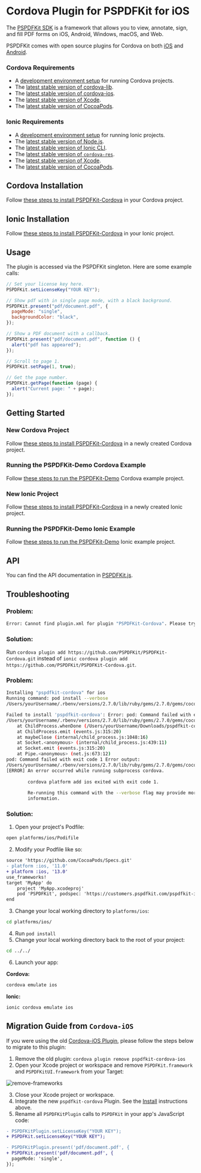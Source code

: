 # Cordova Plugin for PSPDFKit for iOS

The [PSPDFKit SDK](https://pspdfkit.com/pdf-sdk/) is a framework that allows you to view, annotate, sign, and fill PDF forms on iOS, Android, Windows, macOS, and Web.

PSPDFKit comes with open source plugins for Cordova on both [iOS](https://pspdfkit.com/guides/ios/current/other-languages/apache-cordova-phonegap/) and [Android](https://pspdfkit.com/guides/android/current/other-languages/apache-cordova-phonegap/).

### Cordova Requirements

- A [development environment setup](https://cordova.apache.org/#getstarted) for running Cordova projects.
- The [latest stable version of cordova-lib](https://github.com/apache/cordova-lib/releases).
- The [latest stable version of cordova-ios](https://github.com/apache/cordova-ios/releases).
- The [latest stable version of Xcode](https://developer.apple.com/xcode/).
- The [latest stable version of CocoaPods](https://guides.cocoapods.org/using/getting-started.html#installation).

### Ionic Requirements

- A [development environment setup](https://ionicframework.com/getting-started/) for running Ionic projects.
- The [latest stable version of Node.js](https://nodejs.org/en/).
- The [latest stable version of Ionic CLI](https://ionicframework.com/docs/cli).
- The [latest stable version of `cordova-res`](https://www.npmjs.com/package/cordova-res).
- The [latest stable version of Xcode](https://developer.apple.com/xcode/).
- The [latest stable version of CocoaPods](https://guides.cocoapods.org/using/getting-started.html#installation).

## Cordova Installation

Follow [these steps to install PSPDFKit-Cordova](https://pspdfkit.com/getting-started/cordova/?cordova-platform=ios&project=existing-project) in your Cordova project.

## Ionic Installation

Follow [these steps to install PSPDFKit-Cordova](https://pspdfkit.com/getting-started/ionic/?ionic-platform=ios&project=existing-project) in your Ionic project.

## Usage

The plugin is accessed via the PSPDFKit singleton. Here are some example calls:

```javascript
// Set your license key here.
PSPDFKit.setLicenseKey("YOUR KEY");

// Show pdf with in single page mode, with a black background.
PSPDFKit.present("pdf/document.pdf", {
  pageMode: "single",
  backgroundColor: "black",
});

// Show a PDF document with a callback.
PSPDFKit.present("pdf/document.pdf", function () {
  alert("pdf has appeared");
});

// Scroll to page 1.
PSPDFKit.setPage(1, true);

// Get the page number.
PSPDFKit.getPage(function (page) {
  alert("Current page: " + page);
});
```

## Getting Started

### New Cordova Project

Follow [these steps to install PSPDFKit-Cordova](https://pspdfkit.com/getting-started/cordova/?cordova-platform=ios&project=new-project) in a newly created Cordova project.

### Running the PSPDFKit-Demo Cordova Example

Follow [these steps to run the PSPDFKit-Demo](https://pspdfkit.com/getting-started/cordova/?cordova-platform=ios&project=clone-github-project) Cordova example project.

### New Ionic Project

Follow [these steps to install PSPDFKit-Cordova](https://pspdfkit.com/getting-started/ionic/?ionic-platform=android&project=new-project) in a newly created Ionic project.

### Running the PSPDFKit-Demo Ionic Example

Follow [these steps to run the PSPDFKit-Demo](https://pspdfkit.com/getting-started/ionic/?ionic-platform=android&project=clone-github-project) Ionic example project.

## API

You can find the API documentation in [PSPDFKit.js](../../www/PSPDFKit.js).

## Troubleshooting

### Problem:

```bash
Error: Cannot find plugin.xml for plugin "PSPDFKit-Cordova". Please try adding it again.
```

### Solution:

Run `cordova plugin add https://github.com/PSPDFKit/PSPDFKit-Cordova.git` instead of `ionic cordova plugin add https://github.com/PSPDFKit/PSPDFKit-Cordova.git`.

### Problem:

```bash
Installing "pspdfkit-cordova" for ios
Running command: pod install --verbose
/Users/yourUsername/.rbenv/versions/2.7.0/lib/ruby/gems/2.7.0/gems/cocoapods-1.10.1/lib/cocoapods/external_sources/podspec_source.rb:19: warning: calling URI.open via Kernel#open is deprecated, call URI.open directly or use URI#open

Failed to install 'pspdfkit-cordova': Error: pod: Command failed with exit code 1 Error output:
/Users/yourUsername/.rbenv/versions/2.7.0/lib/ruby/gems/2.7.0/gems/cocoapods-1.10.1/lib/cocoapods/external_sources/podspec_source.rb:19: warning: calling URI.open via Kernel#open is deprecated, call URI.open directly or use URI#open
    at ChildProcess.whenDone (/Users/yourUsername/Downloads/pspdfkit-cordova/examples/ionic/PSPDFKit-Demo/node_modules/cordova-common/src/superspawn.js:136:25)
    at ChildProcess.emit (events.js:315:20)
    at maybeClose (internal/child_process.js:1048:16)
    at Socket.<anonymous> (internal/child_process.js:439:11)
    at Socket.emit (events.js:315:20)
    at Pipe.<anonymous> (net.js:673:12)
pod: Command failed with exit code 1 Error output:
/Users/yourUsername/.rbenv/versions/2.7.0/lib/ruby/gems/2.7.0/gems/cocoapods-1.10.1/lib/cocoapods/external_sources/podspec_source.rb:19: warning: calling URI.open via Kernel#open is deprecated, call URI.open directly or use URI#open
[ERROR] An error occurred while running subprocess cordova.
        
        cordova platform add ios exited with exit code 1.
        
        Re-running this command with the --verbose flag may provide more
        information.
```

### Solution:

1. Open your project's Podfile:

```bash
open platforms/ios/Podifile
```

2. Modify your Podfile like so:

```diff
source 'https://github.com/CocoaPods/Specs.git'
- platform :ios, '11.0'
+ platform :ios, '13.0'
use_frameworks!
target 'MyApp' do
	project 'MyApp.xcodeproj'
	pod 'PSPDFKit', podspec: 'https://customers.pspdfkit.com/pspdfkit-ios/latest.podspec'
end
```

3. Change your local working directory to `platforms/ios`:

```bash
cd platforms/ios/
```

4. Run `pod install`
5. Change your local working directory back to the root of your project:

```bash
cd ../../
```

6. Launch your app:

**Cordova:**

```bash
cordova emulate ios
```

**Ionic:**

```bash
ionic cordova emulate ios
```

## Migration Guide from `Cordova-iOS`

If you were using the old [Cordova-iOS Plugin](https://github.com/PSPDFKit/Cordova-iOS), please follow the steps below to migrate to this plugin:

1. Remove the old plugin: `cordova plugin remove pspdfkit-cordova-ios`
2. Open your Xcode project or workspace and remove `PSPDFKit.framework` and `PSPDFKitUI.framework` from your Target:

![remove-frameworks](screenshots/remove-frameworks.png)

3. Close your Xcode project or workspace.
4. Integrate the new `pspdfkit-cordova` Plugin. See the [Install](#installation) instructions above.
5. Rename all `PSPDFKitPlugin` calls to `PSPDFKit` in your app's JavaScript code:

```diff
- PSPDFKitPlugin.setLicenseKey("YOUR KEY");
+ PSPDFKit.setLicenseKey("YOUR KEY");

- PSPDFKitPlugin.present('pdf/document.pdf', {
+ PSPDFKit.present('pdf/document.pdf', {
  pageMode: 'single',
});
```
